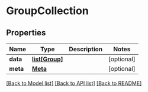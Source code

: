 # GroupCollection

## Properties
Name | Type | Description | Notes
------------ | ------------- | ------------- | -------------
**data** | [**list[Group]**](Group.md) |  | [optional] 
**meta** | [**Meta**](Meta.md) |  | [optional] 

[[Back to Model list]](../README.md#documentation-for-models) [[Back to API list]](../README.md#documentation-for-api-endpoints) [[Back to README]](../README.md)


